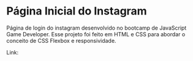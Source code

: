 # Página Inicial do Instagram

Página de login do instagram desenvolvido no bootcamp de JavaScript Game Developer. Esse projeto foi feito em HTML e CSS para abordar o conceito de CSS Flexbox e responsividade.

Link: 